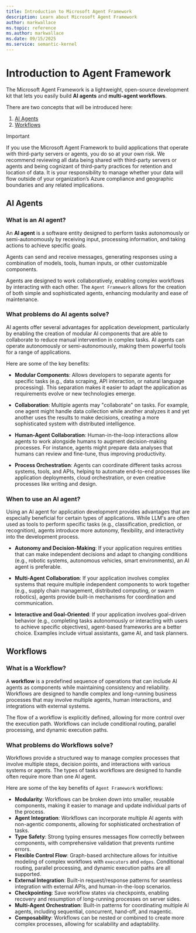 ```yaml
---
title: Introduction to Microsoft Agent Framework
description: Learn about Microsoft Agent Framework
author: markwallace
ms.topic: reference
ms.author: markwallace
ms.date: 09/15/2025
ms.service: semantic-kernel
---
```


# Introduction to Agent Framework

The Microsoft Agent Framework is a lightweight, open-source development kit that lets you easily build **AI agents** and **multi-agent workflows**.

There are two concepts that will be introduced here:

1. [AI Agents](#ai-agents)
2. [Workflows](#workflows)

> [!IMPORTANT]
> If you use the Microsoft Agent Framework to build applications that operate with third-party servers or agents, you do so at your own risk. We recommend reviewing all data being shared with third-party servers or agents and being cognizant of third-party practices for retention and location of data. It is your responsibility to manage whether your data will flow outside of your organization’s Azure compliance and geographic boundaries and any related implications. 

## AI Agents

### What is an AI agent?

An **AI agent** is a software entity designed to perform tasks autonomously or semi-autonomously by receiving input, processing information, and taking actions to achieve specific goals.

Agents can send and receive messages, generating responses using a combination of models, tools, human inputs, or other customizable components.

Agents are designed to work collaboratively, enabling complex workflows by interacting with each other.  The `Agent Framework` allows for the creation of both simple and sophisticated agents, enhancing modularity and ease of maintenance.

### What problems do AI agents solve?

AI agents offer several advantages for application development, particularly by enabling the creation of modular AI components that are able to collaborate to reduce manual intervention in complex tasks. AI agents can operate autonomously or semi-autonomously, making them powerful tools for a range of applications.

Here are some of the key benefits:

- **Modular Components**: Allows developers to separate agents for specific tasks (e.g., data scraping, API interaction, or natural language processing). This separation makes it easier to adapt the application as requirements evolve or new technologies emerge.

- **Collaboration**: Multiple agents may "collaborate" on tasks. For example, one agent might handle data collection while another analyzes it and yet another uses the results to make decisions, creating a more sophisticated system with distributed intelligence.

- **Human-Agent Collaboration**: Human-in-the-loop interactions allow agents to work alongside humans to augment decision-making processes. For instance, agents might prepare data analyses that humans can review and fine-tune, thus improving productivity.

- **Process Orchestration**: Agents can coordinate different tasks across systems, tools, and APIs, helping to automate end-to-end processes like application deployments, cloud orchestration, or even creative processes like writing and design.

### When to use an AI agent?

Using an AI agent for application development provides advantages that are especially beneficial for certain types of applications. While LLM's are often used as tools to perform specific tasks (e.g., classification, prediction, or recognition), agents introduce more autonomy, flexibility, and interactivity into the development process.

- **Autonomy and Decision-Making**: If your application requires entities that can make independent decisions and adapt to changing conditions (e.g., robotic systems, autonomous vehicles, smart environments), an AI agent is preferable.

- **Multi-Agent Collaboration**: If your application involves complex systems that require multiple independent components to work together (e.g., supply chain management, distributed computing, or swarm robotics), agents provide built-in mechanisms for coordination and communication.

- **Interactive and Goal-Oriented**: If your application involves goal-driven behavior (e.g., completing tasks autonomously or interacting with users to achieve specific objectives), agent-based frameworks are a better choice. Examples include virtual assistants, game AI, and task planners.

## Workflows

### What is a Workflow?

A **workflow** is a predefined sequence of operations that can include AI agents as components while maintaining consistency and reliability. Workflows are designed to handle complex and long-running business processes that may involve multiple agents, human interactions, and integrations with external systems.

The flow of a workflow is explicitly defined, allowing for more control over the execution path. Workflows can include conditional routing, parallel processing, and dynamic execution paths.

### What problems do Workflows solve?

Workflows provide a structured way to manage complex processes that involve multiple steps, decision points, and interactions with various systems or agents. The types of tasks workflows are designed to handle often require more than one AI agent.

Here are some of the key benefits of `Agent Framework` workflows:

- **Modularity**: Workflows can be broken down into smaller, reusable components, making it easier to manage and update individual parts of the process.
- **Agent Integration**: Workflows can incorporate multiple AI agents with non-agentic components, allowing for sophisticated orchestration of tasks.
- **Type Safety**: Strong typing ensures messages flow correctly between components, with comprehensive validation that prevents runtime errors.
- **Flexible Control Flow**: Graph-based architecture allows for intuitive modeling of complex workflows with `executors` and `edges`. Conditional routing, parallel processing, and dynamic execution paths are all supported.
- **External Integration**: Built-in request/response patterns for seamless integration with external APIs, and human-in-the-loop scenarios.
- **Checkpointing**: Save workflow states via checkpoints, enabling recovery and resumption of long-running processes on server sides.
- **Multi-Agent Orchestration**: Built-in patterns for coordinating multiple AI agents, including sequential, concurrent, hand-off, and magentic.
- **Composability**: Workflows can be nested or combined to create more complex processes, allowing for scalability and adaptability.
